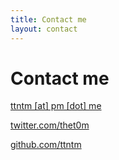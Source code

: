 ```yaml
---
title: Contact me
layout: contact
---
```


# Contact me

<i class="fas fa-angle-down"></i>

<a href="javascript:linkTo_UnCryptMailto('nbjmup;uuounAqn/nf');" class="lnk-underline text-wide">ttntm [at] pm [dot] me</a>

<a href="https://twitter.com/thet0m" class="lnk-underline text-wide">twitter.com/thet0m</a>

<a href="https://github.com/ttntm" class="lnk-underline text-wide">github.com/ttntm</a>